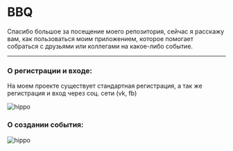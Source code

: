 # BBQ
Спасибо большое за посещение моего репозитория, сейчас я расскажу вам, как пользоваться моим приложением, которое помогает собраться с друзьями или коллегами на какое-либо событие.
____

### О регистрации и входе:
На моем проекте существует стандартная регистрация, а так же регистрация и вход через соц. сети (vk, fb)

![hippo](https://s6.gifyu.com/images/2021-07-06_16-25-29.gif)

### О создании события:

![hippo](https://s6.gifyu.com/images/2021-07-06_16-34-580ff24ce59ac9d7a7.gif)
